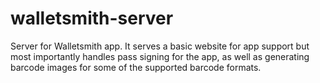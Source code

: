 # walletsmith-server
Server for Walletsmith app. It serves a basic website for app support but most importantly handles pass signing for the app, as well as generating barcode images for some of the supported barcode formats.